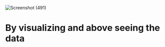 ![Screenshot (491)](https://user-images.githubusercontent.com/89120960/205328868-a86f33b1-6972-4acb-b76c-1906ff7c7f18.png)
<h1>By visualizing and above seeing the data </h1>
